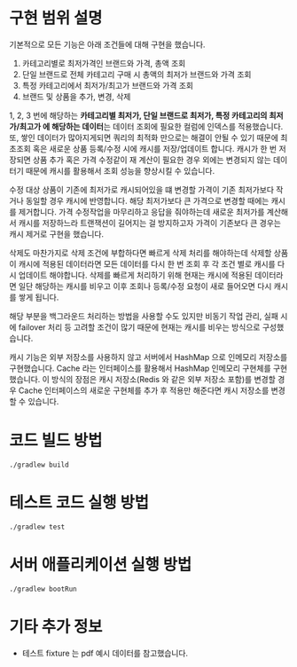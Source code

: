 # 구현 범위 설명

기본적으로 모든 기능은 아래 조건들에 대해 구현을 했습니다.

1. 카테고리별로 최저가격인 브랜드와 가격, 총액 조회
2. 단일 브랜드로 전체 카테고리 구매 시 총액의 최저가 브랜드와 가격 조회
3. 특정 카테고리에서 최저가/최고가 브랜드와 가격 조회
4. 브랜드 및 상품을 추가, 변경, 삭제

1, 2, 3 번에 해당하는 **카테고리별 최저가, 단일 브랜드로 최저가, 특정 카테고리의 최저가/최고가 에 해당하는 데이터**는 데이터 조회에 필요한 컬럼에 인덱스를 적용했습니다.
또, 쌓인 데이터가 많아지게되면 쿼리의 최적화 만으로는 해결이 안될 수 있기 때문에 최초조회 혹은 새로운 상품 등록/수정 시에 캐시를 저장/업데이트 합니다.
캐시가 한 번 저장되면 상품 추가 혹은 가격 수정같이 재 계산이 필요한 경우 외에는 변경되지 않는 데이터기 때문에 캐시를 활용해서 조회 성능을 향상시킬 수 있습니다.

수정 대상 상품이 기존에 최저가로 캐시되어있을 떄 변경할 가격이 기존 최저가보다 작거나 동일할 경우 캐시에 반영합니다.
해당 최저가보다 큰 가격으로 변경할 때에는 캐시를 제거합니다.
가격 수정작업을 마무리하고 응답을 줘야하는데 새로운 최저가를 계산해서 캐시를 저장하느라 트랜잭션이 길어지는 걸 방지하고자 가격이 기존보다 큰 경우는 캐시 제거로 구현을 했습니다.

삭제도 마찬가지로 삭제 조건에 부합하다면 빠르게 삭제 처리를 해야하는데 삭제할 상품이 캐시에 적용된 데이터라면 모든 데이터를 다시 한 번 조회 후 각 조건 별로 캐시를 다시 업데이트 해야합니다.
삭제를 빠르게 처리하기 위해 현재는 캐시에 적용된 데이터라면 일단 해당하는 캐시를 비우고 이후 조회나 등록/수정 요청이 새로 들어오면 다시 캐시를 쌓게 됩니다.

해당 부분을 백그라운드 처리하는 방법을 사용할 수도 있지만 비동기 작업 관리, 실패 시에 failover 처리 등 고려할 조건이 많기 때문에 현재는 캐시를 비우는 방식으로 구성했습니다.

캐시 기능은 외부 저장소를 사용하지 않고 서버에서 HashMap 으로 인메모리 저장소를 구현했습니다.
Cache 라는 인터페이스를 활용해서 HashMap 인메모리 구현체를 구현했습니다.
이 방식의 장점은 캐시 저장소(Redis 와 같은 외부 저장소 포함)를 변경할 경우 Cache 인터페이스의 새로운 구현체를 추가 후 적용만 해준다면 캐시 저장소를 변경할 수 있습니다.

# 코드 빌드 방법

```./gradlew build```

# 테스트 코드 실행 방법

```./gradlew test```

# 서버 애플리케이션 실행 방법

```./gradlew bootRun```

# 기타 추가 정보

- 테스트 fixture 는 pdf 예시 데이터를 참고했습니다.
